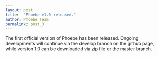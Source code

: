 ```yaml
---
layout: post
title:  "Phoebe v1.0 released."
author: Phoebe Team
permalink: post_3
---
```


The first official version of Phoebe has been released. Ongoing developments will continue via the develop branch on the github page, while version 1.0 can be downloaded via zip file or the master branch.

